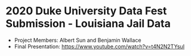# 2020 Duke University Data Fest Submission - Louisiana Jail Data
- Project Members: Albert Sun and Benjamin Wallace
- Final Presentation: https://www.youtube.com/watch?v=t4N2N2TYsuI
